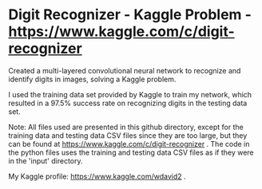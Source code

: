 # Digit Recognizer - Kaggle Problem - https://www.kaggle.com/c/digit-recognizer
Created a multi-layered convolutional neural network to recognize and identify digits in images, solving a Kaggle problem.

I used the training data set provided by Kaggle to train my network, which resulted in a 97.5% success rate on recognizing digits in the testing data set.

Note: All files used are presented in this github directory, except for the training data and testing data CSV files since they are too large, but they can be found at https://www.kaggle.com/c/digit-recognizer .  The code in the python files uses the training and testing data CSV files as if they were in the 'input' directory.

My Kaggle profile: https://www.kaggle.com/wdavid2 .
